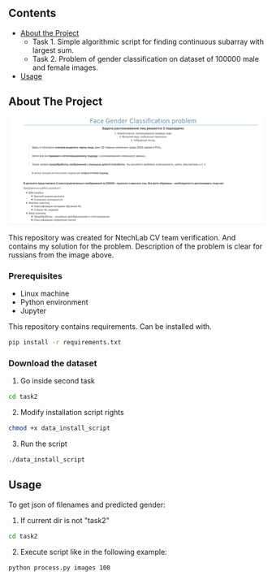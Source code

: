<!-- CONTENTS -->
## Contents

* [About the Project](#about-the-project)
  * Task 1. Simple algorithmic script for finding continuous subarray with largest sum.
  * Task 2. Problem of gender classification on dataset of 100000 male and female images. 
* [Usage](#usage)



<!-- ABOUT THE PROJECT -->
## About The Project

![Task Screenshot](https://github.com/verwindle/faces_gender_classification/blob/master/title_sheet.png)

This repository was created for NtechLab CV team verification. And contains my solution for the problem. Description of the problem is clear for russians from the image above.

### Prerequisites

* Linux machine
* Python environment
* Jupyter

This repository contains requirements. Can be installed with.

```sh
pip install -r requirements.txt
```

### Download the dataset

1. Go inside second task
```sh
cd task2
```
2. Modify installation script rights
```sh
chmod +x data_install_script
```
3. Run the script
```sh
./data_install_script
```



<!-- USAGE -->
## Usage

To get json of filenames and predicted gender:

1. If current dir is not "task2"
```sh
cd task2
```
2. Execute script like in the following example:
```sh
python process.py images 100
```
